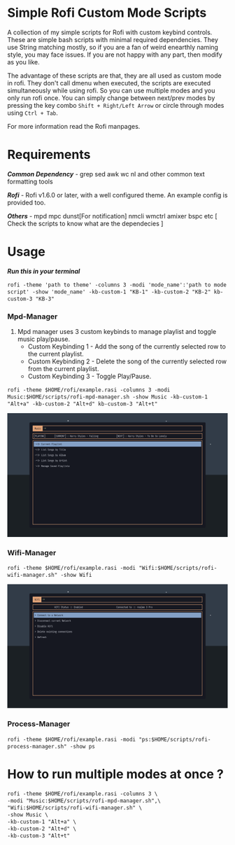 # Simple Rofi Custom Mode Scripts
A collection of my simple scripts for Rofi with custom keybind controls. These are simple bash scripts with minimal required dependencies. They use String matching mostly, so if you are a fan of weird enearthly naming style, you may face issues. If you are not happy with any part, then modify as you like.

The advantage of these scripts are that, they are all used as custom mode in rofi. They don't call dmenu when executed, the scripts are executed simultaneously while using rofi. So you can use multiple modes and you only run rofi once. You can simply change between next/prev modes by pressing the key combo `Shift + Right/Left Arrow` or circle through modes using `Ctrl + Tab`.

For more information read the Rofi manpages.

# Requirements

***Common Dependency*** - grep sed awk wc nl and other common text formatting tools

***Rofi*** - Rofi v1.6.0 or later, with a well configured theme. An example config is provided too.

***Others*** - mpd mpc dunst[For notification] nmcli wmctrl amixer bspc etc [ Check the scripts to know what are the dependecies ]

# Usage

***Run this in your terminal***
```
rofi -theme 'path to theme' -columns 3 -modi 'mode_name':'path to mode script' -show 'mode_name' -kb-custom-1 "KB-1" -kb-custom-2 "KB-2" kb-custom-3 "KB-3"
```

### Mpd-Manager
1. Mpd manager uses 3 custom keybinds to manage playlist and toggle music play/pause.
   - Custom Keybinding 1 - Add the song of the currently selected row to the current playlist.
   - Custom Keybinding 2 - Delete the song of the currently selected row from the current playlist.
   - Custom Keybinding 3 - Toggle Play/Pause.
```
rofi -theme $HOME/rofi/example.rasi -columns 3 -modi Music:$HOME/scripts/rofi-mpd-manager.sh -show Music -kb-custom-1 "Alt+a" -kb-custom-2 "Alt+d" kb-custom-3 "Alt+t"
```

![mpd-manager](/Screenshots/mpd-manager-1.png)

### Wifi-Manager

```
rofi -theme $HOME/rofi/example.rasi -modi "Wifi:$HOME/scripts/rofi-wifi-manager.sh" -show Wifi
```

![wifi-manager](/Screenshots/wifi-manager-1.png)

### Process-Manager

```
rofi -theme $HOME/rofi/example.rasi -modi "ps:$HOME/scripts/rofi-process-manager.sh" -show ps
```

# How to run multiple modes at once ?
```
rofi -theme $HOME/rofi/example.rasi -columns 3 \
-modi "Music:$HOME/scripts/rofi-mpd-manager.sh",\
"Wifi:$HOME/scripts/rofi-wifi-manager.sh" \
-show Music \
-kb-custom-1 "Alt+a" \
-kb-custom-2 "Alt+d" \
-kb-custom-3 "Alt+t"
```
